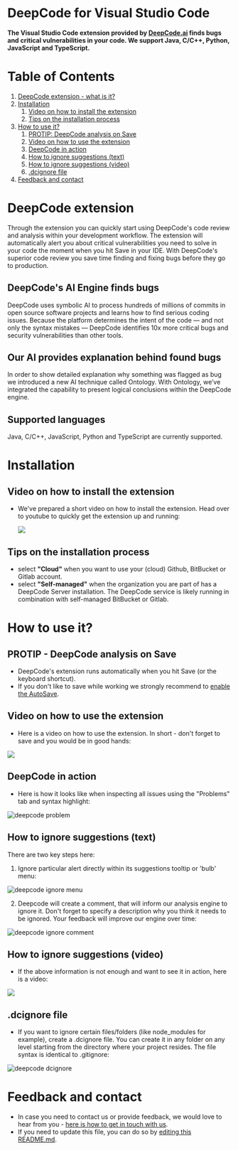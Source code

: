 # DeepCode for Visual Studio Code

**The Visual Studio Code extension provided by <a href="https://www.deepcode.ai/">DeepCode.ai</a> finds bugs and critical vulnerabilities in your code. We support Java, C/C++, Python, JavaScript and TypeScript.**

# Table of Contents

1. [DeepCode extension - what is it?](#deepcode-extension)
2. [Installation](#installation)
   1. [Video on how to install the extension](#video-on-how-to-install-the-extension)
   2. [Tips on the installation process](#tips-on-the-installation-process)
3. [How to use it?](#how-to-use-it)
   1. [PROTIP: DeepCode analysis on Save](#protip---deepcode-analysis-on-save)
   2. [Video on how to use the extension](#video-on-how-to-use-the-extension)
   3. [DeepCode in action](#deepcode-in-action)
   4. [How to ignore suggestions (text)](#how-to-ignore-suggestions-text)
   5. [How to ignore suggestions (video)](#how-to-ignore-suggestions-video)
   6. [.dcignore file](#dcignore-file)
4. [Feedback and contact](#feedback-and-contact)

# DeepCode extension

Through the extension you can quickly start using DeepCode's code review and analysis within your development workflow. The extension will automatically alert you about critical vulnerabilities you need to solve in your code the moment when you hit Save in your IDE. With DeepCode's superior code review you save time finding and fixing bugs before they go to production. 

## DeepCode's AI Engine finds bugs

DeepCode uses symbolic AI to process hundreds of millions of commits in open source software projects and learns how to find serious coding issues. Because the platform determines the intent of the code — and not only the syntax mistakes — DeepCode identifies 10x more critical bugs and security vulnerabilities than other tools. 

## Our AI provides explanation behind found bugs

In order to show detailed explanation why something was flagged as bug we introduced a new AI technique called Ontology. With Ontology, we’ve integrated the capability to present logical conclusions within the DeepCode engine. 

## Supported languages

Java, C/C++, JavaScript, Python and TypeScript are currently supported.

# Installation

## Video on how to install the extension

- We've prepared a short video on how to install the extension. Head over to youtube to quickly get the extension up and running:

  <a href="https://www.youtube.com/watch?v=Cfe4OMvlfpc&utm_source=vscode-extension-readme" target="_blank"><img src="images/how-to-install-vs-code-extension.png"></a>

## Tips on the installation process

- select **"Cloud"** when you want to use your (cloud) Github, BitBucket or Gitlab account.
- select **"Self-managed"** when the organization you are part of has a DeepCode Server installation. The DeepCode service is likely running in combination with self-managed BitBucket or Gitlab.

# How to use it?

## PROTIP - DeepCode analysis on Save

- DeepCode's extension runs automatically when you hit Save (or the keyboard shortcut).
- If you don't like to save while working we strongly recommend to [enable the AutoSave](https://code.visualstudio.com/docs/editor/codebasics#_save-auto-save).

## Video on how to use the extension

- Here is a video on how to use the extension. In short - don't forget to save and you would be in good hands:

<a href="https://www.youtube.com/watch?v=NIDeVYLWkMI&utm_source=vscode-extension-readme" target="_blank"><img src="images/how-to-use-vs-code-extension.png"></a>

## DeepCode in action 

- Here is how it looks like when inspecting all issues using the "Problems" tab and syntax highlight:

![deepcode problem](images/problem.png)

## How to ignore suggestions (text)

There are two key steps here:
    
   1. Ignore particular alert directly within its suggestions tooltip or 'bulb' menu:

   ![deepcode ignore menu](images/ignore_menu.png)

   2. Deepcode will create a comment, that will inform our analysis engine to ignore it. Don't forget to specify a description why you think it needs to be ignored. Your feedback will improve our engine over time:

   ![deepcode ignore comment](images/ignore_comment.png)

## How to ignore suggestions (video)

- If the above information is not enough and want to see it in action, here is a video:

<a href="https://www.youtube.com/watch?v=sjDuDqUy7pw&utm_source=vscode-extension-readme" target="_blank"><img src="images/how-to-toggle-suggestions.png"></a>

## .dcignore file 

- If you want to ignore certain files/folders (like node_modules for example), create a .dcignore file. You can create it in any folder on any level starting from the directory where your project resides. The file syntax is identical to .gitignore:

![deepcode dcignore](images/ignore_file.png)

# Feedback and contact

- In case you need to contact us or provide feedback, we would love to hear from you - [here is how to get in touch with us](https://www.deepcode.ai/feedback).
- If you need to update this file, you can do so by [editing this README.md](https://github.com/DeepCodeAI/vscode-extension/edit/master/README.md).
